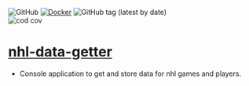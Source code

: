 ![GitHub](https://img.shields.io/github/license/cole-titze/nhl-data-getter?color=brightgreen)
[![Docker](https://github.com/cole-titze/nhl-data-getter/actions/workflows/docker-publish.yml/badge.svg)](https://github.com/cole-titze/nhl-data-getter/actions/workflows/docker-publish.yml)
![GitHub tag (latest by date)](https://img.shields.io/github/v/tag/cole-titze/nhl-data-getter?label=Release)
\
![cod cov](https://nhlblobstorage.blob.core.windows.net/repobadges/badge.svg)

# [nhl-data-getter](https://github.com/cole-titze/nhl-data-getter/wiki/Nhl-Data-Getter)

+ Console application to get and store data for nhl games and players.
